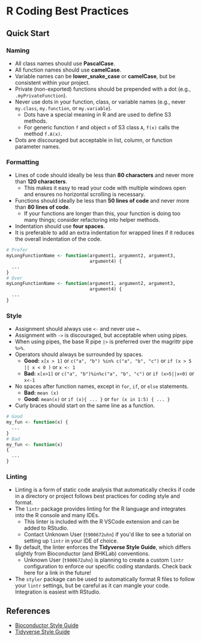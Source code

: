 # R Coding Best Practices

## Quick Start

### Naming
- All class names should use **PascalCase**.
- All function names should use **camelCase**.
- Variable names can be **lower_snake_case** or **camelCase**, but be consistent within your project.
- Private (non-exported) functions should be prepended with a dot (e.g., `.myPrivateFunction`).
- Never use dots in your function, class, or variable names (e.g., never `my.class`, `my.function`, or `my.variable`).
    - Dots have a special meaning in R and are used to define S3 methods.
    - For generic function `f` and object `x` of S3 class `A`, `f(x)` calls the method `f.A(x)`.
- Dots are discouraged but acceptable in list, column, or function parameter names.

### Formatting
- Lines of code should ideally be less than **80 characters** and never more than **120 characters**.
  - This makes it easy to read your code with multiple windows open and ensures no horizontal scrolling is necessary.
- Functions should ideally be less than **50 lines of code** and never more than **80 lines of code**.
  - If your functions are longer than this, your function is doing too many things; consider refactoring into helper methods.
- Indentation should use **four spaces**.
- It is preferable to add an extra indentation for wrapped lines if it reduces the overall indentation of the code.

```r
# Prefer
myLongFunctionName <- function(argument1, argument2, argument3, 
                               argument4) {
  ...
}
# Over
myLongFunctionName <- function(argument1, argument2, argument3,
                               argument4) {
  ...
}
```

### Style
- Assignment should always use `<-` and never use `=`.
- Assignment with `->` is discouraged, but acceptable when using pipes.
- When using pipes, the base R pipe `|>` is preferred over the magrittr pipe `%>%`.
- Operators should always be surrounded by spaces.
  - **Good:** `x[x > 1]` or `c("a", "b") %in% c("a", "b", "c")` or `if (x > 5 || x < 0 )` or `x <- 1`
  - **Bad:** `x[x>1]` or `c("a", "b")%in%c("a", "b", "c")` or `if (x>5||x<0)` or `x<-1`
- No spaces after function names, except in `for`, `if`, or `else` statements.
  - **Bad:** `mean (x)`
  - **Good:** `mean(x)` or `if (x){ ... }` or `for (x in 1:5) { ... }`
- Curly braces should start on the same line as a function.

```r
# Good
my_fun <- function(x) {
  ...
}
# Bad 
my_fun <- function(x)
{
  ...
}
```

### Linting
- Linting is a form of static code analysis that automatically checks if code in a directory or project follows best practices for coding style and format.
- The `lintr` package provides linting for the R language and integrates into the R console and many IDEs.
  - This linter is included with the R VSCode extension and can be added to RStudio.
  - Contact Unknown User (`t900672uhn`) if you'd like to see a tutorial on setting up `lintr` in your IDE of choice.
- By default, the linter enforces the **Tidyverse Style Guide**, which differs slightly from Bioconductor (and BHKLab) conventions.
  - Unknown User (`t900672uhn`) is planning to create a custom `lintr` configuration to enforce our specific coding standards. Check back here for a link in the future!
- The `styler` package can be used to automatically format R files to follow your `lintr` settings, but be careful as it can mangle your code. Integration is easiest with RStudio.

## References
- [Bioconductor Style Guide](https://contributions.bioconductor.org/r-code.html)
- [Tidyverse Style Guide](https://style.tidyverse.org/)

